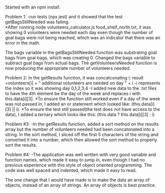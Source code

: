 Started with an npm install.

Problem 1:
-run tests (npx jest) and it showed that the test getBagsStillNeeded was failing.  
*After running node volunteers_calculator.js food_shelf_north.txt, it was showing 0 volunteers were needed each day even though the number of goal bags were not being reached, which was an indicator that there was an error in the math.

The bags variable in the getBagsStillNeeded function was substrating goal bags from goal bags, which was creating 0.  Changed the bags variable to subtract goal bags from actual bags.  The getVolunteersNeeded function is now producing the appropriate number of volunteers needed.  

Problem 2:
In the getResults function, it was concatconating i:
result =volunteers[i] + " additional volunteers are needed on day " + i
-i represents the index so it was showing day 0,1,2,3,4
-I added new data to the .txt files to have the 4th element be the day of the week and replaces i with this.data[i][3].
*To ensure the function still worked even if a day of the week was not passed in, I added an or statement which looked like:  (this.data[i][3] || i).
*To ensure the test still passed(the test does not have access to the data), I added a ternary which looks like this: (this.data ? this.data[i][3] : i)

Problem #3:
-In the getResults function, added a sort method on the results array but the number of volunteers needed had been concatonated into a string. In the sort method, I sliced off the first 5 characters of the string and converted it into a number, which then allowed the sort method to properly sort the results.  

Problem #4:
-The application was well written with very good variable and function names, which made it easy to jump in, even though I had no previous experience with this style of object oriented programming. The code was well spaced and indented, which made it easy to read. 

The one change that I would have made is to make the data an array of objects, instead of an array of strings.  An array of objects is best practice.



